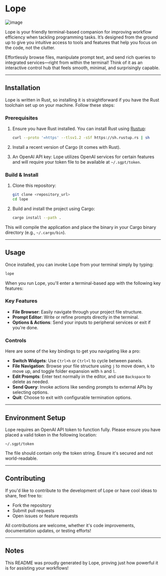 # Lope

![image](https://github.com/user-attachments/assets/9f12b984-1835-4bb0-b559-bfc15d2385b4)

Lope is your friendly terminal-based companion for improving workflow efficiency when tackling programming tasks. It’s designed from the ground up to give you intuitive access to tools and features that help you focus on the code, not the clutter.

Effortlessly browse files, manipulate prompt text, and send rich queries to integrated services—right from within the terminal! Think of it as an interactive control hub that feels smooth, minimal, and surprisingly capable.

---

## Installation

Lope is written in Rust, so installing it is straightforward if you have the Rust toolchain set up on your machine. Follow these steps:

### Prerequisites
1. Ensure you have Rust installed. You can install Rust using [Rustup](https://rustup.rs/):
   ```bash
   curl --proto '=https' --tlsv1.2 -sSf https://sh.rustup.rs | sh
   ```
2. Install a recent version of Cargo (it comes with Rust).

3. An OpenAI API key: Lope utilizes OpenAI services for certain features and will require your token file to be available at `~/.sgpt/token`.

### Build & Install
1. Clone this repository:
   ```bash
   git clone <repository_url>
   cd lope
   ```

2. Build and install the project using Cargo:
   ```bash
   cargo install --path .
   ```

This will compile the application and place the binary in your Cargo binary directory (e.g., `~/.cargo/bin`).

---

## Usage

Once installed, you can invoke Lope from your terminal simply by typing:

```bash
lope
```

When you run Lope, you'll enter a terminal-based app with the following key features:

### Key Features
- **File Browser**: Easily navigate through your project file structure.
- **Prompt Editor**: Write or refine prompts directly in the terminal.
- **Options & Actions**: Send your inputs to peripheral services or exit if you're done.

### Controls
Here are some of the key bindings to get you navigating like a pro:
- **Switch Widgets**: Use `Ctrl+h` or `Ctrl+l` to cycle between panels.
- **File Navigation**: Browse your file structure using `j` to move down, `k` to move up, and toggle folder expansion with `h` and `l`.
- **Edit Prompts**: Enter text normally in the editor, and use `Backspace` to delete as needed.
- **Send Query**: Invoke actions like sending prompts to external APIs by selecting options.
- **Quit**: Choose to exit with configurable termination options.

---

## Environment Setup
Lope requires an OpenAI API token to function fully. Please ensure you have placed a valid token in the following location:

```plaintext
~/.sgpt/token
```

The file should contain only the token string. Ensure it's secured and not world-readable.

---

## Contributing

If you'd like to contribute to the development of Lope or have cool ideas to share, feel free to:
- Fork the repository
- Submit pull requests
- Open issues or feature requests

All contributions are welcome, whether it's code improvements, documentation updates, or testing efforts!

---

## Notes
This README was proudly generated by Lope, proving just how powerful it is for assisting your workflows!
